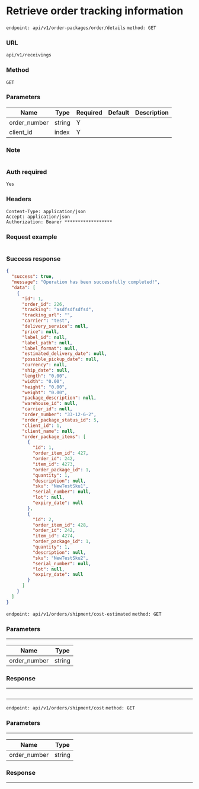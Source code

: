 # Retrieve order tracking information

`endpoint: api/v1/order-packages/order/details`
`method: GET`

### URL

```text
api/v1/receivings
```

### Method

```text
GET
```

### Parameters

| Name         | Type   | Required | Default | Description |
|--------------|--------|----------|---------|-------------|
| order_number | string | Y        |         |             |
| client_id    | index  | Y        |         |             |

### Note

```text

```

### Auth required

```text
Yes
```

### Headers

```text
Content-Type: application/json
Accept: application/json
Authorization: Bearer ******************
```

### Request example

```json

```

### Success response

```json
{
  "success": true,
  "message": "Operation has been successfully completed!",
  "data": [
    {
      "id": 1,
      "order_id": 226,
      "tracking": "asdfsdfsdfsd",
      "tracking_url": "",
      "carrier": "test",
      "delivery_service": null,
      "price": null,
      "label_id": null,
      "label_path": null,
      "label_format": null,
      "estimated_delivery_date": null,
      "possible_pickup_date": null,
      "currency": null,
      "ship_date": null,
      "length": "0.00",
      "width": "0.00",
      "height": "0.00",
      "weight": "0.00",
      "package_description": null,
      "warehouse_id": null,
      "carrier_id": null,
      "order_number": "33-12-6-2",
      "order_package_status_id": 5,
      "client_id": 1,
      "client_name": null,
      "order_package_items": [
        {
          "id": 1,
          "order_item_id": 427,
          "order_id": 242,
          "item_id": 4273,
          "order_package_id": 1,
          "quantity": 1,
          "description": null,
          "sku": "NewTestSku1",
          "serial_number": null,
          "lot": null,
          "expiry_date": null
        },
        {
          "id": 2,
          "order_item_id": 428,
          "order_id": 242,
          "item_id": 4274,
          "order_package_id": 1,
          "quantity": 1,
          "description": null,
          "sku": "NewTestSku2",
          "serial_number": null,
          "lot": null,
          "expiry_date": null
        }
      ]
    }
  ]
}
```

`endpoint: api/v1/orders/shipment/cost-estimated`
`method: GET`

### Parameters

------------------------------------------------------------------

| Name         | Type   |
|--------------|--------|
| order_number | string |

### Response

--------------------------------------------------------------

```json

```

----------------------------------------------------------------
`endpoint: api/v1/orders/shipment/cost`
`method: GET`

### Parameters

------------------------------------------------------------------

| Name         | Type   |
|--------------|--------|
| order_number | string |

### Response

--------------------------------------------------------------

```json

```